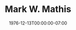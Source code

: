 ---
title: Mark W. Mathis
date: 1976-12-13T00:00:00-07:00
tags:
  - eagle
description:
draft: false
---